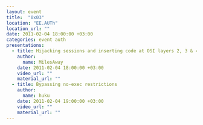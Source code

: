 ```yaml
---
layout: event
title:  "0x03"
location: "EE.AUTh"
location_url: ""
date: 2011-02-04 18:00:00 +03:00
categories: event auth
presentations:
  - title: Hijacking sessions and inserting code at OSI layers 2, 3 & 4
    author:
      name: MilesAway
    date: 2011-02-04 18:00:00 +03:00
    video_url: ""
    material_url: ""
  - title: Bypassing no-exec restrictions
    author:
      name: huku
    date: 2011-02-04 19:00:00 +03:00
    video_url: ""
    material_url: ""
---
```

